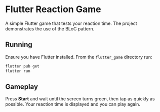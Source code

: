 # Flutter Reaction Game

A simple Flutter game that tests your reaction time. The project demonstrates the use of the BLoC pattern.

## Running

Ensure you have Flutter installed. From the `flutter_game` directory run:

```bash
flutter pub get
flutter run
```

## Gameplay

Press **Start** and wait until the screen turns green, then tap as quickly as possible. Your reaction time is displayed and you can play again.
